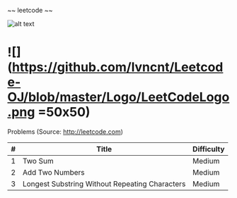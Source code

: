 ~~ leetcode ~~ 


![alt text](https://github.com/lvncnt/Leetcode-OJ/blob/master/Logo/LeetCodeLogo.png "Leetcode")


![](https://github.com/lvncnt/Leetcode-OJ/blob/master/Logo/LeetCodeLogo.png =50x50)
========
Problems (Source: http://leetcode.com) 

| #                 | Title           | Difficulty  |
| :-------------:   |-------------    | -----|
| 1                 | Two Sum               | Medium |
| 2                 | Add Two Numbers         |  Medium |
| 3                 | Longest Substring Without Repeating Characters      |    Medium |



